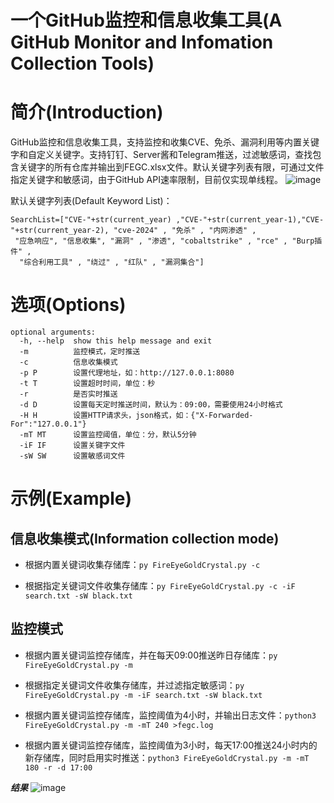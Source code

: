 # 一个GitHub监控和信息收集工具(A GitHub Monitor and Infomation Collection Tools) 

# 简介(Introduction)

GitHub监控和信息收集工具，支持监控和收集CVE、免杀、漏洞利用等内置关键字和自定义关键字。支持钉钉、Server酱和Telegram推送，过滤敏感词，查找包含关键字的所有仓库并输出到FEGC.xlsx文件。默认关键字列表有限，可通过文件指定关键字和敏感词，由于GitHub API速率限制，目前仅实现单线程。
![image]([./images/Structure.png](https://github.com/adminlove520/InfoMonitor/blob/main/images/Structure.png))

默认关键字列表(Default Keyword List)：
```
SearchList=["CVE-"+str(current_year) ,"CVE-"+str(current_year-1),"CVE-"+str(current_year-2), "cve-2024" , "免杀" , "内网渗透" ,
 "应急响应", "信息收集", "漏洞" , "渗透", "cobaltstrike" , "rce" , "Burp插件" ,
  "综合利用工具" , "绕过" , "红队" , "漏洞集合"]
```

# 选项(Options)

```
optional arguments:
  -h, --help  show this help message and exit
  -m          监控模式，定时推送
  -c          信息收集模式
  -p P        设置代理地址，如：http://127.0.0.1:8080
  -t T        设置超时时间，单位：秒
  -r          是否实时推送
  -d D        设置每天定时推送时间，默认为：09:00，需要使用24小时格式
  -H H        设置HTTP请求头，json格式，如：{"X-Forwarded-For":"127.0.0.1"}
  -mT MT      设置监控阈值，单位：分，默认5分钟
  -iF IF      设置关键字文件
  -sW SW      设置敏感词文件
```

# 示例(Example)

## 信息收集模式(Information collection mode)

- 根据内置关键词收集存储库：`py FireEyeGoldCrystal.py -c`

- 根据指定关键词文件收集存储库：`py FireEyeGoldCrystal.py -c -iF search.txt -sW black.txt`


## 监控模式

- 根据内置关键词监控存储库，并在每天09:00推送昨日存储库：`py FireEyeGoldCrystal.py -m`

- 根据指定关键词文件收集存储库，并过滤指定敏感词：`py FireEyeGoldCrystal.py -m -iF search.txt -sW black.txt`

- 根据内置关键词监控存储库，监控阈值为4小时，并输出日志文件：`python3 FireEyeGoldCrystal.py -m -mT 240 >fegc.log`


- 根据内置关键词监控存储库，监控阈值为3小时，每天17:00推送24小时内的新存储库，同时启用实时推送：`python3 FireEyeGoldCrystal.py -m -mT 180 -r -d 17:00`

***结果***
![image]([./images/result0.png](https://github.com/adminlove520/InfoMonitor/blob/main/images/result0.png))
